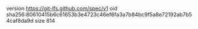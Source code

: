 version https://git-lfs.github.com/spec/v1
oid sha256:80610415b6c61653b3e4723c46ef6fa3a7b84bc9f5a8e72192ab7b54caf8da9d
size 814
